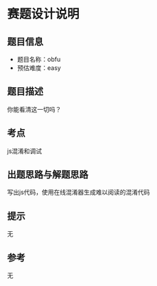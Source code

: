 # 赛题设计说明

## 题目信息

- 题目名称：obfu
- 预估难度：easy

## 题目描述

你能看清这一切吗？

## 考点

js混淆和调试

## 出题思路与解题思路

写出js代码，使用在线混淆器生成难以阅读的混淆代码

## 提示

无

## 参考

无
